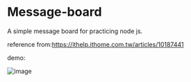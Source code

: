 # Message-board

A simple message board for practicing node js.

reference from:https://ithelp.ithome.com.tw/articles/10187441

demo:  

![image](https://github.com/DeltaLF/Message-board/blob/main/demo.gif)

